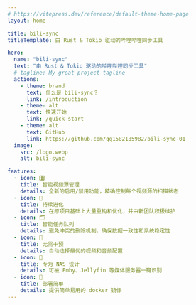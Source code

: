 ```yaml
---
# https://vitepress.dev/reference/default-theme-home-page
layout: home

title: bili-sync
titleTemplate: 由 Rust & Tokio 驱动的哔哩哔哩同步工具

hero:
  name: "bili-sync"
  text: "由 Rust & Tokio 驱动的哔哩哔哩同步工具"
  # tagline: My great project tagline
  actions:
    - theme: brand
      text: 什么是 bili-sync？
      link: /introduction
    - theme: alt
      text: 快速开始
      link: /quick-start
    - theme: alt
      text: GitHub
      link: https://github.com/qq1582185982/bili-sync-01
  image:
    src: /logo.webp
    alt: bili-sync

features:
  - icon: 🎛️
    title: 智能视频源管理
    details: 全新的启用/禁用功能，精确控制每个视频源的扫描状态
  - icon: 🔄
    title: 持续进化
    details: 在原项目基础上大量重构和优化，并由新团队积极维护
  - icon: 🗂️
    title: 智能任务队列
    details: 避免冲突的删除机制，确保数据一致性和系统稳定性
  - icon: 🤖
    title: 无需干预
    details: 自动选择最优的视频和音频配置
  - icon: 💾
    title: 专为 NAS 设计
    details: 可被 Emby、Jellyfin 等媒体服务器一键识别
  - icon: 🐳
    title: 部署简单
    details: 提供简单易用的 docker 镜像
---
```


<style>
:root {
  --vp-home-hero-name-color: transparent;
  --vp-home-hero-name-background: -webkit-linear-gradient(120deg, #bd34fe 30%, #41d1ff);

  --vp-home-hero-image-background-image: linear-gradient(-45deg, #bd34fe 50%, #47caff 50%);
  --vp-home-hero-image-filter: blur(44px);
}

@media (min-width: 640px) {
  :root {
    --vp-home-hero-image-filter: blur(56px);
  }
}

@media (min-width: 960px) {
  :root {
    --vp-home-hero-image-filter: blur(68px);
  }
}
</style>